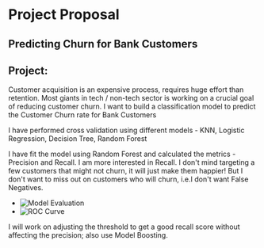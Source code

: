 # Project Proposal

## Predicting Churn for Bank Customers

## Project:
Customer acquisition is an expensive process, requires huge effort than retention. Most giants in tech / non-tech sector is working on a crucial goal of reducing customer churn.
I want to build a classification model to predict the Customer Churn rate for Bank Customers

I have performed cross validation using different models - KNN, Logistic Regression, Decision Tree, Random Forest

I have fit the model using Random Forest and calculated the metrics - Precision and Recall.
I am more interested in Recall. I don't mind targeting a few customers that might not churn, it will just make them happier! 
But I don't want to miss out on customers who will churn, i.e.I don't want False Negatives.

*  ![Model Evaluation](https://www.kaggle.com/kmalit/bank-customer-churn-prediction/data)
*  ![ROC Curve](https://www.kaggle.com/kmalit/bank-customer-churn-prediction/data)

I will work on adjusting the threshold to get a good recall score without affecting the precision; also use Model Boosting.

